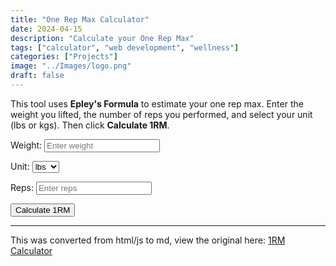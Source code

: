 ```yaml
---
title: "One Rep Max Calculator"
date: 2024-04-15
description: "Calculate your One Rep Max"
tags: ["calculator", "web development", "wellness"]
categories: ["Projects"]
image: "../Images/logo.png"
draft: false
---
```


This tool uses **Epley's Formula** to estimate your one rep max. Enter the weight you lifted, the number of reps you performed, and select your unit (lbs or kgs). Then click **Calculate 1RM**.

<div style="margin: 1em 0;">
  <label for="weight">Weight:</label>
  <input type="number" id="weight" name="weight" placeholder="Enter weight" step="any" style="margin:0 1em 0 0;">
  
  <label for="unit">Unit:</label>
  <select id="unit" name="unit" style="margin:0 1em 0 0;">
    <option value="lbs">lbs</option>
    <option value="kgs">kgs</option>
  </select>
  
  <label for="reps">Reps:</label>
  <input type="number" id="reps" name="reps" placeholder="Enter reps" style="margin:0 1em 0 0;">
  
  <button id="calculateBtn">Calculate 1RM</button>
</div>

<div id="result" style="margin-top: 1em; font-weight: bold;"></div>

<script>
// Wait until the DOM is fully loaded
document.addEventListener("DOMContentLoaded", function() {
  document.getElementById('calculateBtn').addEventListener('click', function(){
    // Get input values
    var weight = parseFloat(document.getElementById('weight').value);
    var reps = parseFloat(document.getElementById('reps').value);
    var unit = document.getElementById('unit').value;

    // Validate inputs
    if (isNaN(weight) || isNaN(reps) || weight <= 0 || reps <= 0) {
      document.getElementById('result').innerHTML = "<p>Please enter valid numbers for weight and reps.</p>";
      return;
    }

    // Epley's formula: 1RM = weight * (1 + reps/30)
    var oneRepMax = weight * (1 + reps / 30);

    // Display the result
    document.getElementById('result').innerHTML = "<p>Your estimated 1RM is " + oneRepMax.toFixed(2) + " " + unit + ".</p>";
  });
});
</script>

---

This was converted from html/js to md, view the original here:
[1RM Calculator](https://EricSpencer00.github.io/old-site/Projects/OneRepMax.html)
